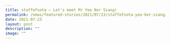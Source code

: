 ```yaml
---
title: staffofsota – Let's meet Mr Yeo Ker Siang!
permalink: /news/featured-stories/2021/07/23/staffofsota-yeo-ker-siang/
date: 2021-07-23
layout: post
description: ""
image: ""
---
```

